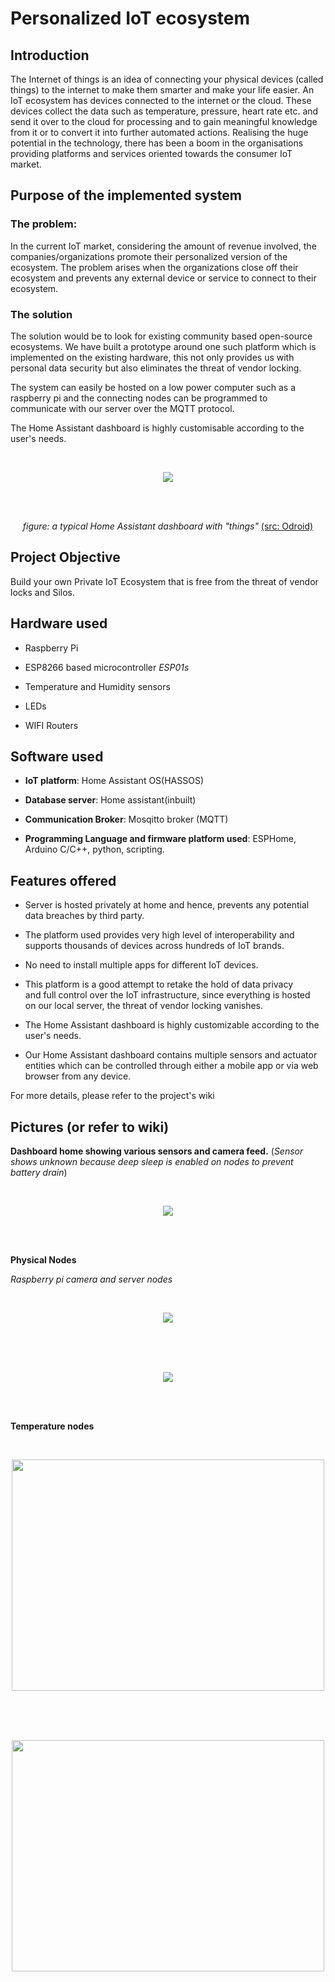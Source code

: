 # Personalized IoT ecosystem

## Introduction

The Internet of things is an idea of connecting your physical devices
(called things) to the internet to make them smarter and make your life
easier. An IoT ecosystem has devices connected to the internet or the
cloud. These devices collect the data such as temperature, pressure,
heart rate etc. and send it over to the cloud for processing and to gain
meaningful knowledge from it or to convert it into further automated
actions. Realising the huge potential in the technology, there has been
a boom in the organisations providing platforms and services oriented
towards the consumer IoT market.

## Purpose of the implemented system

### The problem:

In the current IoT market, considering the amount of revenue involved,
the companies/organization​s promote their personalized version of the
ecosystem​. The problem arises when the organizations close off their
ecosystem and prevents any external device or service to connect to
their ecosystem.

### The solution

The solution would be to look for existing community based open-source
ecosystems. We have built a prototype around one such platform which is
implemented on the existing hardware, this not only provides us with
personal data security but also eliminates the threat of vendor locking.

The system can easily be hosted on a low power computer such as a
raspberry pi and the connecting nodes can be programmed to communicate
with our server over the MQTT protocol.

The Home Assistant dashboard is highly customisable according to the
user's needs.

<br/>

<p align="Center">
  <img src="/osama.tasneem/Personal_IoT_Ecosystem/wiki/raw/images/cd9ca22b734e14377b292a22463abc663f17eaed.png">
</p>

<br/>
<br/>

<p align="Center"> 
    <i>figure: a typical Home Assistant dashboard with "things" </i> 
<a href="https://magazine.odroid.com/article/home-assistant/">(src: Odroid)</a>

</p> 

## Project Objective

Build your own Private IoT Ecosystem that is free from the threat of
vendor locks and Silos.

## Hardware used

-   Raspberry Pi

-   ESP8266 based microcontroller *ESP01s*

-   Temperature and Humidity sensors

-   LEDs

-   WIFI Routers

## Software used

-   **IoT platform**: Home Assistant OS(HASSOS)

-   **Database server**: Home assistant(inbuilt)

-   **Communication Broker**: Mosqitto broker (MQTT)

-   **Programming Language and firmware platform used**: ESPHome,
    Arduino C/C++, python, scripting.

## Features offered

-   Server is hosted privately at home and hence, prevents any potential
    data breaches by third party.

-   The platform used provides very high level of interoperability and
    supports thousands of devices across hundreds of IoT brands.

-   No need to install multiple apps for different IoT devices.

-   This platform is a good attempt to retake the hold of data privacy
    and full control over the IoT infrastructure, since everything is
    hosted on our local server, the threat of vendor locking vanishes.

-   The Home Assistant dashboard is highly customizable according to the
    user's needs.

-   Our Home Assistant dashboard contains multiple sensors and actuator
    entities which can be controlled through either a mobile app or via
    web browser from any device.

For more details, please refer to the project's wiki

## Pictures (or refer to wiki)

**Dashboard home showing various sensors and camera feed.** (*Sensor
shows unknown because deep sleep is enabled on nodes to prevent battery
drain*)


<br/>

<p align="Center">
  <img src="/osama.tasneem/Personal_IoT_Ecosystem/wiki/raw/images/d2d9b88cd6173f157dab0796d855a6540feea4bd.png">
</p>

<br/>
<br/>

**Physical Nodes**

*Raspberry pi camera and server nodes*


<br/>

<p align="Center">
  <img src="/osama.tasneem/Personal_IoT_Ecosystem/wiki/raw/images/95b9d5f1851691fc85e3653442e262d46e1da56e.png">
</p>

<br/>
<br/>


<br/>

<p align="Center">
  <img src="/osama.tasneem/Personal_IoT_Ecosystem/wiki/raw/images/29580f7ac6276203d616f989e23ff359d364da47.png">
</p>

<br/>
<br/>

**Temperature nodes**


<br/>

<p align="Center">
  <img width="500" height="370" src="/osama.tasneem/Personal_IoT_Ecosystem/wiki/raw/images/914eabd92b4103b277a67e7f11df39e5015647d1.jpg">
</p>

<br/>
<br/>


<br/>

<p align="Center">
  <img width="500" height="370" src="/osama.tasneem/Personal_IoT_Ecosystem/wiki/raw/images/97a2a608284fc8795c3dd5d1f7c6dddebb2cb54d.jpg">
</p>

<br/>
<br/>

